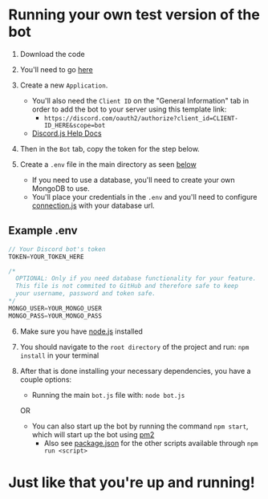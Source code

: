 # Running your own test version of the bot
1. Download the code
2. You'll need to go [here](https://discord.com/developers/applications) 
3. Create a new `Application`. 
    - You'll also need the `Client ID` on the "General Information" tab in order to add the bot to your server using this template link: 
        - `https://discord.com/oauth2/authorize?client_id=CLIENT-ID_HERE&scope=bot`
    - [Discord.js Help Docs](https://discordjs.guide/preparations/adding-your-bot-to-servers.html#bot-invite-links)
4. Then in the `Bot` tab, copy the token for the step below.

5. Create a `.env` file in the main directory as seen [below](#example-.env)
    - If you need to use a database, you'll need to create your own MongoDB to use.
    - You'll place your credentials in the `.env` and you'll need to configure [connection.js](../mongo/connection.js) with your database url.

## Example .env
```js
// Your Discord bot's token
TOKEN=YOUR_TOKEN_HERE

/* 
  OPTIONAL: Only if you need database functionality for your feature.
  This file is not commited to GitHub and therefore safe to keep 
  your username, password and token safe.
*/
MONGO_USER=YOUR_MONGO_USER
MONGO_PASS=YOUR_MONGO_PASS
```
6. Make sure you have [node.js](https://nodejs.org/) installed
7. You should navigate to the `root directory` of the project and run: `npm install` in your terminal
8. After that is done installing your necessary dependencies, you have a couple options:
    - Running the main `bot.js` file with: `node bot.js`
      
    OR
    
    - You can also start up the bot by running the command `npm start`, which will start up the bot using [pm2](https://pm2.io/docs/plus/overview/)
        - Also see [package.json](../package.json) for the other scripts available through `npm run <script>`
# Just like that you're up and running!

 
